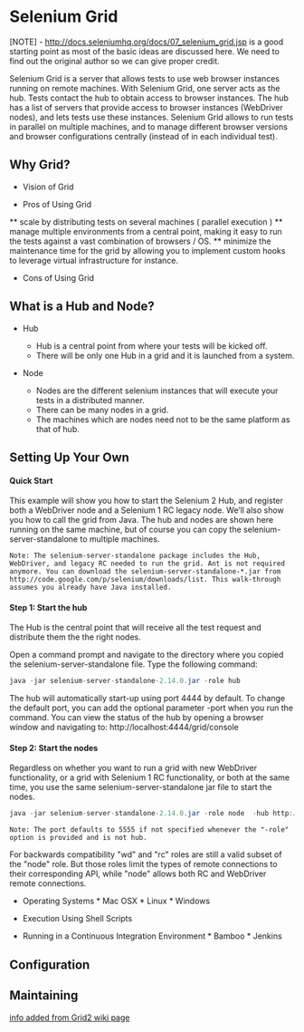Selenium Grid
=============
[NOTE] - http://docs.seleniumhq.org/docs/07_selenium_grid.jsp is a good starting point as most of the basic ideas are discussed here. We need to find out the original author so we can give proper credit.

Selenium Grid is a server that allows tests to use web browser instances running on remote machines. With Selenium Grid, one server acts as the hub. Tests contact the hub to obtain access to browser instances. The hub has a list of servers that provide access to browser instances (WebDriver nodes), and lets tests use these instances. Selenium Grid allows to run tests in parallel on multiple machines, and to manage different browser versions and browser configurations centrally (instead of in each individual test).

Why Grid?
---------

* Vision of Grid

* Pros of Using Grid

** scale by distributing tests on several machines ( parallel execution )
** manage multiple environments from a central point, making it easy to run the tests against a vast combination of browsers / OS.
** minimize the maintenance time for the grid by allowing you to implement custom hooks to leverage virtual infrastructure for instance.

* Cons of Using Grid




What is a Hub and Node?
-----------------------

* Hub
	* Hub is a central point from where your tests will be kicked off.
	* There will be only one Hub in a grid and it is launched from a system.

* Node
	* Nodes are the different selenium instances that will execute your tests in a distributed manner.
	* There can be many nodes in a grid.
	* The machines which are nodes need not to be the same platform as that of hub.


Setting Up Your Own
-------------------

#### Quick Start

This example will show you how to start the Selenium 2 Hub, and register both a WebDriver node and a Selenium 1 RC legacy node. We’ll also show you how to call the grid from Java. The hub and nodes are shown here running on the same machine, but of course you can copy the selenium-server-standalone to multiple machines.

``` Note: The selenium-server-standalone package includes the Hub, WebDriver, and legacy RC needed to run the grid. Ant is not required anymore. You can download the selenium-server-standalone-*.jar from http://code.google.com/p/selenium/downloads/list. This walk-through assumes you already have Java installed. ```

#### Step 1: Start the hub

The Hub is the central point that will receive all the test request and distribute them the the right nodes.

Open a command prompt and navigate to the directory where you copied the selenium-server-standalone file. Type the following command:

```java
java -jar selenium-server-standalone-2.14.0.jar -role hub
```

The hub will automatically start-up using port 4444 by default. To change the default port, you can add the optional parameter -port when you run the command. You can view the status of the hub by opening a browser window and navigating to: http://localhost:4444/grid/console

#### Step 2: Start the nodes

Regardless on whether you want to run a grid with new WebDriver functionality, or a grid with Selenium 1 RC functionality, or both at the same time, you use the same selenium-server-standalone jar file to start the nodes.

```java
java -jar selenium-server-standalone-2.14.0.jar -role node  -hub http://localhost:4444/grid/register
```
```
Note: The port defaults to 5555 if not specified whenever the "-role" option is provided and is not hub.
```
For backwards compatibility "wd" and "rc" roles are still a valid subset of the "node" role. But those roles limit the types of remote connections to their corresponding API, while "node" allows both RC and WebDriver remote connections.


* Operating Systems
      * Mac OSX
      * Linux
      * Windows

* Execution Using Shell Scripts

* Running in a Continuous Integration Environment
      * Bamboo
      * Jenkins


Configuration
-------------


Maintaining
-----------



[info added from Grid2 wiki page](https://code.google.com/p/selenium/wiki/Grid2)
